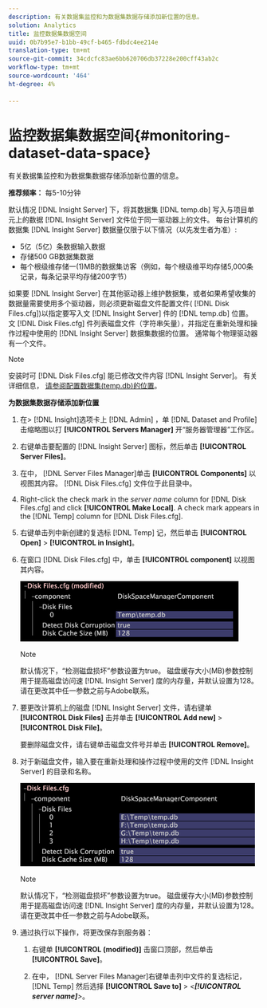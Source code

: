 ```yaml
---
description: 有关数据集监控和为数据集数据存储添加新位置的信息。
solution: Analytics
title: 监控数据集数据空间
uuid: 0b7b95e7-b1bb-49cf-b465-fdbdc4ee214e
translation-type: tm+mt
source-git-commit: 34cdcfc83ae6bb620706db37228e200cff43ab2c
workflow-type: tm+mt
source-wordcount: '464'
ht-degree: 4%

---
```



# 监控数据集数据空间{#monitoring-dataset-data-space}

有关数据集监控和为数据集数据存储添加新位置的信息。

**推荐频率：** 每5-10分钟

默认情况 [!DNL Insight Server] 下，将其数据集 [!DNL temp.db] 写入与项目单元上的数据 [!DNL Insight Server] 文件位于同一驱动器上的文件。 每台计算机的数据集 [!DNL Insight Server] 数据量仅限于以下情况（以先发生者为准）:

* 5亿（5亿）条数据输入数据
* 存储500 GB数据集数据
* 每个根级维存储一(1)MB的数据集访客（例如，每个根级维平均存储5,000条记录，每条记录平均存储200字节）

如果要 [!DNL Insight Server] 在其他驱动器上维护数据集，或者如果希望收集的数据量需要使用多个驱动器，则必须更新磁盘文件配置文件( [!DNL Disk Files.cfg])以指定要写入文 [!DNL Insight Server] 件的 [!DNL temp.db] 位置。 文 [!DNL Disk Files.cfg] 件列表磁盘文件（字符串矢量），并指定在重新处理和操作过程中使用的 [!DNL Insight Server] 数据集数据的位置。 通常每个物理驱动器有一个文件。

>[!NOTE]
>
>安装时可 [!DNL Disk Files.cfg] 能已修改文件内容 [!DNL Insight Server]。 有关详细信息， [请参阅配置数据集(temp.db)的位置](../../../../home/c-inst-svr/c-install-ins-svr/t-install-proc-inst-svr-dpu/t-cfg-loc-dtst.md#task-f645eefecb154e679acbb480a07c1f0e)。

**为数据集数据存储添加新位置**

1. 在> [!DNL Insight]选项卡上 [!DNL Admin] ，单 [!DNL Dataset and Profile] 击缩略图以打 **[!UICONTROL Servers Manager]** 开“服务器管理器”工作区。
1. 右键单击要配置的 [!DNL Insight Server] 图标，然后单击 **[!UICONTROL Server Files]**。
1. 在中， [!DNL Server Files Manager]单击 **[!UICONTROL Components]** 以视图其内容。 [!DNL Disk Files.cfg] 文件位于此目录中。
1. Right-click the check mark in the *server name* column for [!DNL Disk Files.cfg] and click **[!UICONTROL Make Local]**. A check mark appears in the [!DNL Temp] column for [!DNL Disk Files.cfg].
1. 右键单击列中新创建的复选标 [!DNL Temp] 记，然后单击 **[!UICONTROL Open]** > **[!UICONTROL in Insight]**。
1. 在窗口 [!DNL Disk Files.cfg] 中，单击 **[!UICONTROL component]** 以视图其内容。

   ![步骤信息](assets/cfg_diskfiles_examplevalues.png)

   >[!NOTE]
   >
   >默认情况下，“检测磁盘损坏”参数设置为true。 磁盘缓存大小(MB)参数控制用于提高磁盘访问速 [!DNL Insight Server] 度的内存量，并默认设置为128。 请在更改其中任一参数之前与Adobe联系。

1. 要更改计算机上的磁盘 [!DNL Insight Server] 文件，请右键单 **[!UICONTROL Disk Files]** 击并单击 **[!UICONTROL Add new]** > **[!UICONTROL Disk File]**。

   要删除磁盘文件，请右键单击磁盘文件号并单击 **[!UICONTROL Remove]**。

1. 对于新磁盘文件，输入要在重新处理和操作过程中使用的文件 [!DNL Insight Server] 的目录和名称。

   ![步骤信息](assets/cfg_diskfiles_exampleNewValues.png)

   >[!NOTE]
   >
   >默认情况下，“检测磁盘损坏”参数设置为true。 磁盘缓存大小(MB)参数控制用于提高磁盘访问速 [!DNL Insight Server] 度的内存量，并默认设置为128。 请在更改其中任一参数之前与Adobe联系。

1. 通过执行以下操作，将更改保存到服务器：

   1. 右键单 **[!UICONTROL (modified)]** 击窗口顶部，然后单击 **[!UICONTROL Save]**。

   1. 在中， [!DNL Server Files Manager]右键单击列中文件的复选标记， [!DNL Temp] 然后选择 **[!UICONTROL Save to]** > *&lt;**[!UICONTROL server name]**>*。

